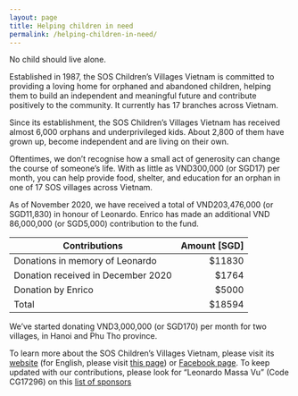 ```yaml
---
layout: page
title: Helping children in need
permalink: /helping-children-in-need/
---
```



No child should live alone.

Established in 1987, the SOS Children’s Villages Vietnam is committed to providing a loving home for orphaned and abandoned children, helping them to build an independent and meaningful future and contribute positively to the community. It currently has 17 branches across Vietnam.

Since its establishment, the SOS Children’s Villages Vietnam has received almost 6,000 orphans and underprivileged kids. About 2,800 of them have grown up, become independent and are living on their own.

Oftentimes, we don’t recognise how a small act of generosity can change the course of someone’s life. With as little as VND300,000 (or SGD17) per month, you can help provide food, shelter, and education for an orphan in one of 17 SOS villages across Vietnam.

As of November 2020, we have received a total of VND203,476,000 (or SGD11,830) in honour of Leonardo. Enrico has made an additional VND 86,000,000 (or SGD5,000) contribution to the fund.

| Contributions   | Amount [SGD] |
|----------|-------:|
| Donations in memory of Leonardo | $11830 |
| Donation received in December 2020 |   $1764 |
| Donation by Enrico |   $5000 |
| Total | $18594|

We’ve started donating VND3,000,000 (or SGD170) per month for two villages, in Hanoi and Phu Tho province.

To learn more about the SOS Children’s Villages Vietnam, please visit its [website](https://sosvietnam.org/) (for English, please visit [this page](https://www.sos-childrensvillages.org/where-we-help/asia/vietnam)) or [Facebook page](https://www.facebook.com/soschildrensvillagesVietnam/). To keep updated with our contributions, please look for “Leonardo Massa Vu” (Code CG17296) on this [list of sponsors](https://docs.google.com/spreadsheets/d/1OUOk-dDG_1M-iD0LmBQRAcoSqpdm4EW7xHhi7XHvU0Q/edit#gid=233536656)


<!-- This is the base Jekyll theme. You can find out more info about customizing your Jekyll theme, as well as basic Jekyll usage documentation at [jekyllrb.com](https://jekyllrb.com/)

You can find the source code for Minima at GitHub:
[jekyll][jekyll-organization] /
[minima](https://github.com/jekyll/minima)

You can find the source code for Jekyll at GitHub:
[jekyll][jekyll-organization] /
[jekyll](https://github.com/jekyll/jekyll)


[jekyll-organization]: https://github.com/jekyll -->
